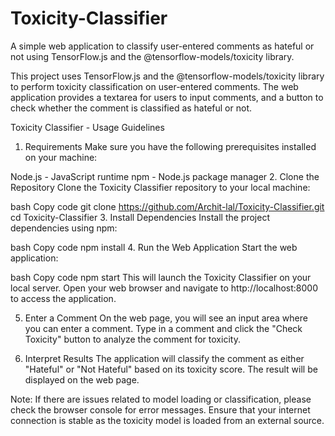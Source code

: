 # Toxicity-Classifier

A simple web application to classify user-entered comments as hateful or not using TensorFlow.js and the @tensorflow-models/toxicity library.


This project uses TensorFlow.js and the @tensorflow-models/toxicity library to perform toxicity classification on user-entered comments. The web application provides a textarea for users to input comments, and a button to check whether the comment is classified as hateful or not.

Toxicity Classifier - Usage Guidelines
1. Requirements
Make sure you have the following prerequisites installed on your machine:

Node.js - JavaScript runtime
npm - Node.js package manager
2. Clone the Repository
Clone the Toxicity Classifier repository to your local machine:

bash
Copy code
git clone https://github.com/Archit-lal/Toxicity-Classifier.git
cd Toxicity-Classifier
3. Install Dependencies
Install the project dependencies using npm:

bash
Copy code
npm install
4. Run the Web Application
Start the web application:

bash
Copy code
npm start
This will launch the Toxicity Classifier on your local server. Open your web browser and navigate to http://localhost:8000 to access the application.

5. Enter a Comment
On the web page, you will see an input area where you can enter a comment. Type in a comment and click the "Check Toxicity" button to analyze the comment for toxicity.

6. Interpret Results
The application will classify the comment as either "Hateful" or "Not Hateful" based on its toxicity score. The result will be displayed on the web page.

Note:
If there are issues related to model loading or classification, please check the browser console for error messages.
Ensure that your internet connection is stable as the toxicity model is loaded from an external source.

